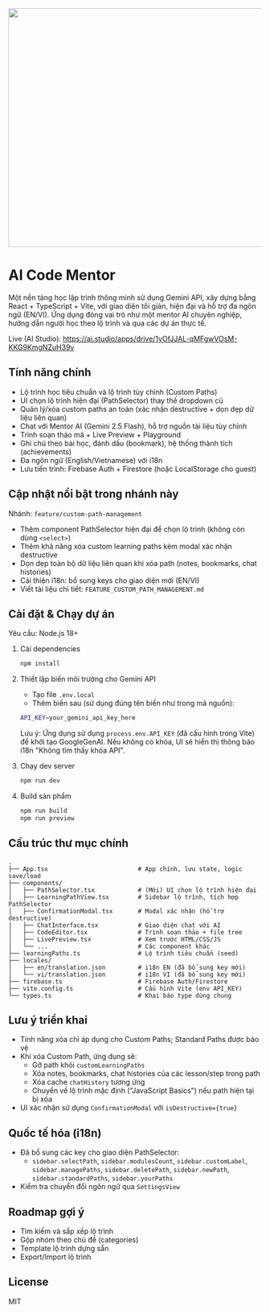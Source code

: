 <div align="center">
<img width="1200" height="475" alt="GHBanner" src="https://github.com/user-attachments/assets/0aa67016-6eaf-458a-adb2-6e31a0763ed6" />
</div>

# AI Code Mentor

Một nền tảng học lập trình thông minh sử dụng Gemini API, xây dựng bằng React + TypeScript + Vite, với giao diện tối giản, hiện đại và hỗ trợ đa ngôn ngữ (EN/VI). Ứng dụng đóng vai trò như một mentor AI chuyên nghiệp, hướng dẫn người học theo lộ trình và qua các dự án thực tế.

Live (AI Studio): https://ai.studio/apps/drive/1yOfJJAL-qMFgwVOsM-KKG9KmgNZuH39v

## Tính năng chính

- Lộ trình học tiêu chuẩn và lộ trình tùy chỉnh (Custom Paths)
- UI chọn lộ trình hiện đại (PathSelector) thay thế dropdown cũ
- Quản lý/xóa custom paths an toàn (xác nhận destructive + dọn dẹp dữ liệu liên quan)
- Chat với Mentor AI (Gemini 2.5 Flash), hỗ trợ nguồn tài liệu tùy chỉnh
- Trình soạn thảo mã + Live Preview + Playground
- Ghi chú theo bài học, đánh dấu (bookmark), hệ thống thành tích (achievements)
- Đa ngôn ngữ (English/Vietnamese) với i18n
- Lưu tiến trình: Firebase Auth + Firestore (hoặc LocalStorage cho guest)

## Cập nhật nổi bật trong nhánh này

Nhánh: `feature/custom-path-management`

- Thêm component PathSelector hiện đại để chọn lộ trình (không còn dùng `<select>`)
- Thêm khả năng xóa custom learning paths kèm modal xác nhận destructive
- Dọn dẹp toàn bộ dữ liệu liên quan khi xóa path (notes, bookmarks, chat histories)
- Cải thiện i18n: bổ sung keys cho giao diện mới (EN/VI)
- Viết tài liệu chi tiết: `FEATURE_CUSTOM_PATH_MANAGEMENT.md`

## Cài đặt & Chạy dự án

Yêu cầu: Node.js 18+

1. Cài dependencies

   ```bash
   npm install
   ```

2. Thiết lập biến môi trường cho Gemini API

   - Tạo file `.env.local`
   - Thêm biến sau (sử dụng đúng tên biến như trong mã nguồn):

   ```bash
   API_KEY=your_gemini_api_key_here
   ```

   Lưu ý: Ứng dụng sử dụng `process.env.API_KEY` (đã cấu hình trong Vite) để khởi tạo GoogleGenAI. Nếu không có khóa, UI sẽ hiển thị thông báo i18n "Không tìm thấy khóa API".

3. Chạy dev server

   ```bash
   npm run dev
   ```

4. Build sản phẩm

   ```bash
   npm run build
   npm run preview
   ```

## Cấu trúc thư mục chính

```
.
├── App.tsx                         # App chính, lưu state, logic save/load
├── components/
│   ├── PathSelector.tsx            # (Mới) UI chọn lộ trình hiện đại
│   ├── LearningPathView.tsx        # Sidebar lộ trình, tích hợp PathSelector
│   ├── ConfirmationModal.tsx       # Modal xác nhận (hỗ trợ destructive)
│   ├── ChatInterface.tsx           # Giao diện chat với AI
│   ├── CodeEditor.tsx              # Trình soạn thảo + file tree
│   ├── LivePreview.tsx             # Xem trước HTML/CSS/JS
│   └── ...                         # Các component khác
├── learningPaths.ts                # Lộ trình tiêu chuẩn (seed)
├── locales/
│   ├── en/translation.json         # i18n EN (đã bổ sung key mới)
│   └── vi/translation.json         # i18n VI (đã bổ sung key mới)
├── firebase.ts                     # Firebase Auth/Firestore
├── vite.config.ts                  # Cấu hình Vite (env API_KEY)
└── types.ts                        # Khai báo type dùng chung
```

## Lưu ý triển khai

- Tính năng xóa chỉ áp dụng cho Custom Paths; Standard Paths được bảo vệ
- Khi xóa Custom Path, ứng dụng sẽ:
  - Gỡ path khỏi `customLearningPaths`
  - Xóa notes, bookmarks, chat histories của các lesson/step trong path
  - Xóa cache `chatHistory` tương ứng
  - Chuyển về lộ trình mặc định ("JavaScript Basics") nếu path hiện tại bị xóa
- UI xác nhận sử dụng `ConfirmationModal` với `isDestructive={true}`

## Quốc tế hóa (i18n)

- Đã bổ sung các key cho giao diện PathSelector: 
  - `sidebar.selectPath`, `sidebar.modulesCount`, `sidebar.customLabel`, `sidebar.managePaths`, `sidebar.deletePath`, `sidebar.newPath`, `sidebar.standardPaths`, `sidebar.yourPaths`
- Kiểm tra chuyển đổi ngôn ngữ qua `SettingsView`

## Roadmap gợi ý

- Tìm kiếm và sắp xếp lộ trình
- Gộp nhóm theo chủ đề (categories)
- Template lộ trình dựng sẵn
- Export/Import lộ trình

## License

MIT
